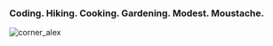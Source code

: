 ### Coding. Hiking. Cooking. Gardening. Modest. Moustache.
![corner_alex](https://github.com/aswain03/aswain03/assets/87860526/697fd039-3b73-4b38-9c2c-c6842f2e2210)



<!--!

**aswain03/aswain03** is a ✨ _special_ ✨ repository because its `README.md` (this file) appears on your GitHub profile.

Here are some ideas to get you started:

- 🔭 I’m currently working on ...
- 🌱 I’m currently learning ...
- 👯 I’m looking to collaborate on ...
- 🤔 I’m looking for help with ...
- 💬 Ask me about ...
- 📫 How to reach me: ...
- 😄 Pronouns: ...
- ⚡ Fun fact: ...
-->
